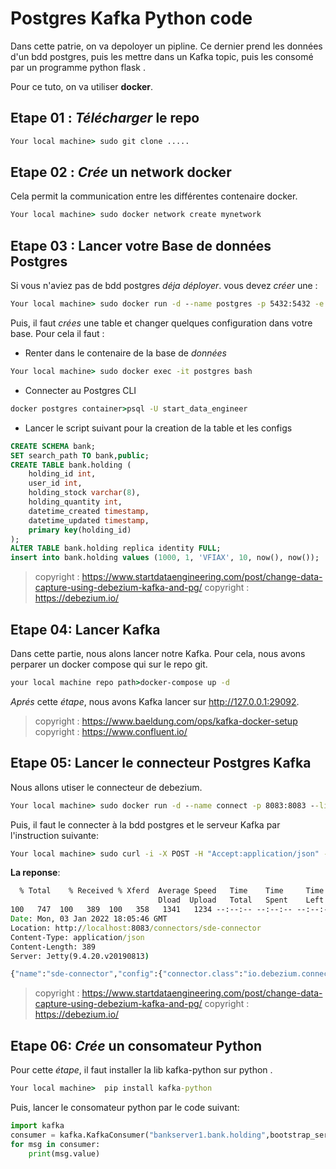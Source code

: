 # Postgres Kafka Python code 

Dans cette patrie, on va depoloyer un pipline.
Ce dernier prend les données d'un bdd postgres, puis
les mettre dans un Kafka topic,
puis les consomé par un programme python flask . 

Pour ce tuto, on va utiliser **docker**.
## Etape 01 : *Télécharger* le repo
```bat
Your local machine> sudo git clone .....
```
## Etape 02 : *Crée* un network docker
Cela permit la communication entre les différentes contenaire docker. 
```bat
Your local machine> sudo docker network create mynetwork
```
## Etape 03 : Lancer votre Base de données Postgres
Si vous n'aviez pas de bdd postgres *déja* *déployer*. vous devez *créer* une :
```bat
Your local machine> sudo docker run -d --name postgres -p 5432:5432 -e POSTGRES_USER=start_data_engineer -e POSTGRES_PASSWORD=password --network mynetwork debezium/postgres
```
Puis, il faut *crées* une table et changer quelques configuration dans votre base. Pour cela il faut : 

- Renter dans le contenaire de la base de *données* 
```bat
Your local machine> sudo docker exec -it postgres bash
```
- Connecter au Postgres CLI 

```bat
docker postgres container>psql -U start_data_engineer
```
- Lancer le script suivant pour la creation de la table et les configs
```SQL
CREATE SCHEMA bank;
SET search_path TO bank,public;
CREATE TABLE bank.holding (
    holding_id int,
    user_id int,
    holding_stock varchar(8),
    holding_quantity int,
    datetime_created timestamp,
    datetime_updated timestamp,
    primary key(holding_id)
);
ALTER TABLE bank.holding replica identity FULL;
insert into bank.holding values (1000, 1, 'VFIAX', 10, now(), now());
```
> copyright : https://www.startdataengineering.com/post/change-data-capture-using-debezium-kafka-and-pg/
> copyright : https://debezium.io/



## Etape 04: Lancer Kafka 

Dans cette partie, nous alons lancer notre Kafka. Pour cela, nous avons perparer un docker compose qui sur le repo git. 

```bat
your local machine repo path>docker-compose up -d
```
*Aprés* cette *étape*, nous avons Kafka lancer sur http://127.0.0.1:29092.

> copyright : https://www.baeldung.com/ops/kafka-docker-setup
> copyright : https://www.confluent.io/

## Etape 05: Lancer le connecteur Postgres Kafka 
Nous allons utiser le connecteur de debezium. 
```bat
Your local machine> sudo docker run -d --name connect -p 8083:8083 --link kafka:kafka  --link postgres:postgres -e BOOTSTRAP_SERVERS=kafka:9092  -e GROUP_ID=sde_group -e CONFIG_STORAGE_TOPIC=sde_storage_topic  -e OFFSET_STORAGE_TOPIC=sde_offset_topic --network mynetwork debezium/connect:1.1
```
Puis, il faut le connecter à la bdd postgres et le serveur Kafka par l'instruction suivante: 
```bat
Your local machine> sudo curl -i -X POST -H "Accept:application/json" -H "Content-Type:application/json"  localhost:8083/connectors/ -d '{"name": "sde-connector", "config": {"connector.class": "io.debezium.connector.postgresql.PostgresConnector", "database.hostname": "postgres", "database.port": "5432", "database.user": "start_data_engineer", "database.password": "password", "database.dbname" : "start_data_engineer", "database.server.name": "bankserver1", "table.whitelist": "bank.holding"}}'
```
**La reponse**: 
```bat
  % Total    % Received % Xferd  Average Speed   Time    Time     Time  Current
                                 Dload  Upload   Total   Spent    Left  Speed
100   747  100   389  100   358   1341   1234 --:--:-- --:--:-- --:--:--  2584HTTP/1.1 201 Created
Date: Mon, 03 Jan 2022 18:05:46 GMT
Location: http://localhost:8083/connectors/sde-connector
Content-Type: application/json
Content-Length: 389
Server: Jetty(9.4.20.v20190813)

{"name":"sde-connector","config":{"connector.class":"io.debezium.connector.postgresql.PostgresConnector","database.hostname":"postgres","database.port":"5432","database.user":"start_data_engineer","database.password":"password","database.dbname":"start_data_engineer","database.server.name":"bankserver1","table.whitelist":"bank.holding","name":"sde-connector"},"tasks":[],"type":"source"}
```
> copyright : https://www.startdataengineering.com/post/change-data-capture-using-debezium-kafka-and-pg/
> copyright : https://debezium.io/

## Etape 06: *Crée* un consomateur Python
Pour cette *étape*, il faut installer la lib kafka-python sur python . 
```bat
Your local machine>  pip install kafka-python
```
Puis, lancer le consomateur python par le code suivant: 
```python
import kafka
consumer = kafka.KafkaConsumer("bankserver1.bank.holding",bootstrap_servers=['127.0.0.1:29092'])
for msg in consumer: 
    print(msg.value)
```
